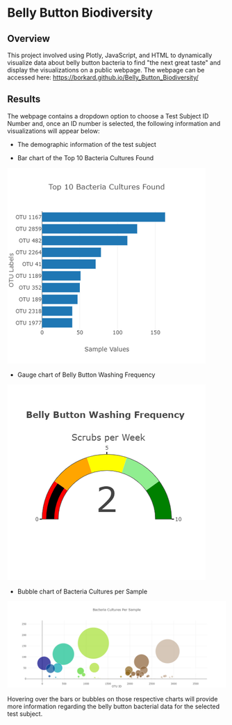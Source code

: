 # Belly Button Biodiversity

## Overview
This project involved using Plotly, JavaScript, and HTML to dynamically visualize data about belly button bacteria to find "the next great taste" and display the visualizations on a public webpage. The webpage can be accessed here: https://borkard.github.io/Belly_Button_Biodiversity/

## Results
The webpage contains a dropdown option to choose a Test Subject ID Number and, once an ID number is selected, the following information and visualizations will appear below: 

* The demographic information of the test subject

* Bar chart of the Top 10 Bacteria Cultures Found

![bar_chart](https://github.com/borkard/Belly_Button_Biodiversity/blob/main/Images/bar_chart.png)


* Gauge chart of Belly Button Washing Frequency

![gauge_chart](https://github.com/borkard/Belly_Button_Biodiversity/blob/main/Images/gauge_chart.png)


* Bubble chart of Bacteria Cultures per Sample

![bubble_chart](https://github.com/borkard/Belly_Button_Biodiversity/blob/main/Images/bubble_chart.png)


Hovering over the bars or bubbles on those respective charts will provide more information regarding the belly button bacterial data for the selected test subject.
